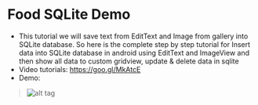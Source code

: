 # Food SQLite Demo
- This tutorial we will save text from EditText and Image from gallery into SQLite database. So here is the complete step by step tutorial for Insert data into SQLite database in android using EditText and ImageView and then show all data to custom gridview, update & delete data in sqlite
- Video tutorials: https://goo.gl/MkAtcE
- Demo:

> ![alt tag](https://github.com/quocnguyenvan/food-sqlite-demo/blob/master/demo/food_sqlite.png)

